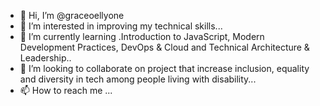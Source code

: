 - 👋 Hi, I’m @graceoellyone
- 👀 I’m interested in improving my technical skills...
- 🌱 I’m currently learning .Introduction to JavaScript, Modern Development Practices, DevOps & Cloud and Technical Architecture & Leadership..
- 💞️ I’m looking to collaborate on project that increase inclusion, equality and diversity in tech among people living with disability...
- 📫 How to reach me ...

<!---
graceoellyone/graceoellyone is a ✨ special ✨ repository because its `README.md` (this file) appears on your GitHub profile.
You can click the Preview link to take a look at your changes.
--->

